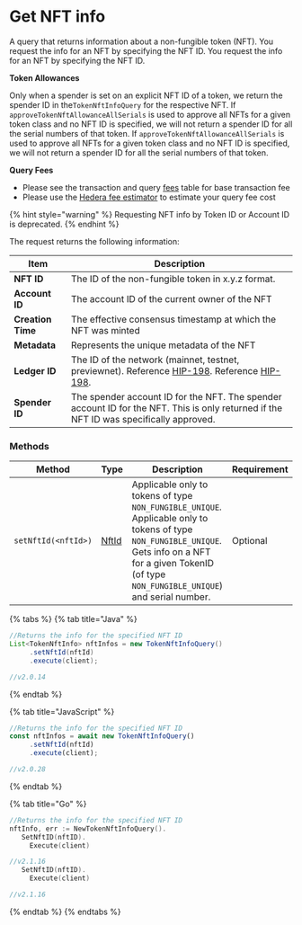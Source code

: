 # Get NFT info

A query that returns information about a non-fungible token (NFT). You request the info for an NFT by specifying the NFT ID. You request the info for an NFT by specifying the NFT ID.

**Token Allowances**

Only when a spender is set on an explicit NFT ID of a token, we return the spender ID in the`TokenNftInfoQuery` for the respective NFT. If `approveTokenNftAllowanceAllSerials` is used to approve all NFTs for a given token class and no NFT ID is specified, we will not return a spender ID for all the serial numbers of that token. If `approveTokenNftAllowanceAllSerials` is used to approve all NFTs for a given token class and no NFT ID is specified, we will not return a spender ID for all the serial numbers of that token.

**Query Fees**

* Please see the transaction and query [fees](../../../networks/mainnet/fees/#transaction-and-query-fees) table for base transaction fee
* Please use the [Hedera fee estimator](https://hedera.com/fees) to estimate your query fee cost

{% hint style="warning" %}
Requesting NFT info by Token ID or Account ID is deprecated.
{% endhint %}

The request returns the following information:

| Item              | Description                                                                                                                                                               |
| ----------------- | ------------------------------------------------------------------------------------------------------------------------------------------------------------------------- |
| **NFT ID**        | The ID of the non-fungible token in x.y.z format.                                                                                                                         |
| **Account ID**    | The account ID of the current owner of the NFT                                                                                                                            |
| **Creation Time** | The effective consensus timestamp at which the NFT was minted                                                                                                             |
| **Metadata**      | Represents the unique metadata of the NFT                                                                                                                                 |
| **Ledger ID**     | The ID of the network (mainnet, testnet, previewnet). Reference [HIP-198](https://hips.hedera.com/hip/hip-198). Reference [HIP-198](https://hips.hedera.com/hip/hip-198). |
| **Spender ID**    | The spender account ID for the NFT. The spender account ID for the NFT. This is only returned if the NFT ID was specifically approved.                                    |

### Methods

| Method                    | Type               | Description                                                                                                                                                                                                 | Requirement |
| ------------------------- | ------------------ | ----------------------------------------------------------------------------------------------------------------------------------------------------------------------------------------------------------- | ----------- |
| `setNftId(<nftId>)` | [NftId](nft-id.md) | Applicable only to tokens of type `NON_FUNGIBLE_UNIQUE`. Applicable only to tokens of type `NON_FUNGIBLE_UNIQUE`. Gets info on a NFT for a given TokenID (of type `NON_FUNGIBLE_UNIQUE`) and serial number. | Optional    |

{% tabs %}
{% tab title="Java" %}
```java
//Returns the info for the specified NFT ID
List<TokenNftInfo> nftInfos = new TokenNftInfoQuery()
     .setNftId(nftId)
     .execute(client);

//v2.0.14
```
{% endtab %}

{% tab title="JavaScript" %}
```javascript
//Returns the info for the specified NFT ID
const nftInfos = await new TokenNftInfoQuery()
     .setNftId(nftId)
     .execute(client);

//v2.0.28
```
{% endtab %}

{% tab title="Go" %}
```go
//Returns the info for the specified NFT ID
nftInfo, err := NewTokenNftInfoQuery().
   SetNftID(nftID).
     Execute(client)

//v2.1.16
   SetNftID(nftID).
     Execute(client)

//v2.1.16
```
{% endtab %}
{% endtabs %}
